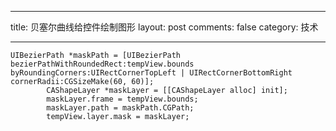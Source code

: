 ----

title: 贝塞尔曲线给控件绘制图形
layout: post
comments: false
category: 技术

----




	UIBezierPath *maskPath = [UIBezierPath bezierPathWithRoundedRect:tempView.bounds byRoundingCorners:UIRectCornerTopLeft | UIRectCornerBottomRight cornerRadii:CGSizeMake(60, 60)];
            CAShapeLayer *maskLayer = [[CAShapeLayer alloc] init];
            maskLayer.frame = tempView.bounds;
            maskLayer.path = maskPath.CGPath;
            tempView.layer.mask = maskLayer;



